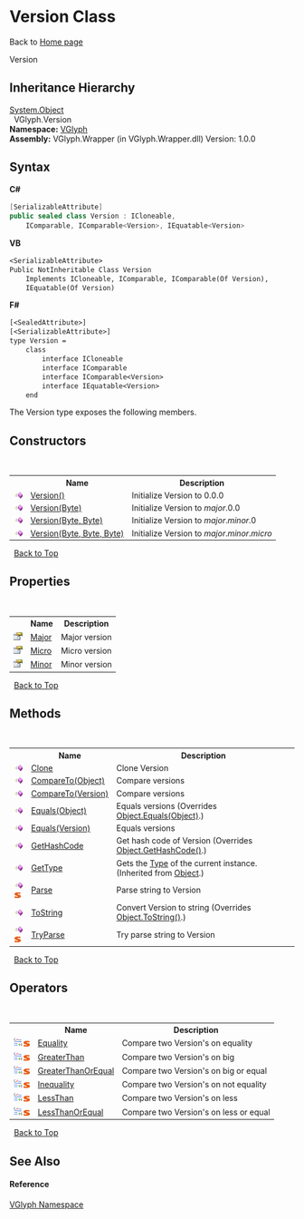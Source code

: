# Version Class
Back to <a href="Home.md">Home page</a> 

Version


## Inheritance Hierarchy
<a href="http://msdn2.microsoft.com/en-us/library/e5kfa45b" target="_blank">System.Object</a><br />&nbsp;&nbsp;VGlyph.Version<br />
**Namespace:**&nbsp;<a href="N_VGlyph.md">VGlyph</a><br />**Assembly:**&nbsp;VGlyph.Wrapper (in VGlyph.Wrapper.dll) Version: 1.0.0

## Syntax

**C#**<br />
``` C#
[SerializableAttribute]
public sealed class Version : ICloneable, 
	IComparable, IComparable<Version>, IEquatable<Version>
```

**VB**<br />
``` VB
<SerializableAttribute>
Public NotInheritable Class Version
	Implements ICloneable, IComparable, IComparable(Of Version), 
	IEquatable(Of Version)
```

**F#**<br />
``` F#
[<SealedAttribute>]
[<SerializableAttribute>]
type Version =  
    class
        interface ICloneable
        interface IComparable
        interface IComparable<Version>
        interface IEquatable<Version>
    end
```

The Version type exposes the following members.


## Constructors
&nbsp;<table><tr><th></th><th>Name</th><th>Description</th></tr><tr><td>![Public method](media/pubmethod.gif "Public method")</td><td><a href="M_VGlyph_Version__ctor.md">Version()</a></td><td>
Initialize Version to 0.0.0</td></tr><tr><td>![Public method](media/pubmethod.gif "Public method")</td><td><a href="M_VGlyph_Version__ctor_1.md">Version(Byte)</a></td><td>
Initialize Version to *major*.0.0</td></tr><tr><td>![Public method](media/pubmethod.gif "Public method")</td><td><a href="M_VGlyph_Version__ctor_2.md">Version(Byte, Byte)</a></td><td>
Initialize Version to *major*.*minor*.0</td></tr><tr><td>![Public method](media/pubmethod.gif "Public method")</td><td><a href="M_VGlyph_Version__ctor_3.md">Version(Byte, Byte, Byte)</a></td><td>
Initialize Version to *major*.*minor*.*micro*</td></tr></table>&nbsp;
<a href="#version-class">Back to Top</a>

## Properties
&nbsp;<table><tr><th></th><th>Name</th><th>Description</th></tr><tr><td>![Public property](media/pubproperty.gif "Public property")</td><td><a href="P_VGlyph_Version_Major.md">Major</a></td><td>
Major version</td></tr><tr><td>![Public property](media/pubproperty.gif "Public property")</td><td><a href="P_VGlyph_Version_Micro.md">Micro</a></td><td>
Micro version</td></tr><tr><td>![Public property](media/pubproperty.gif "Public property")</td><td><a href="P_VGlyph_Version_Minor.md">Minor</a></td><td>
Minor version</td></tr></table>&nbsp;
<a href="#version-class">Back to Top</a>

## Methods
&nbsp;<table><tr><th></th><th>Name</th><th>Description</th></tr><tr><td>![Public method](media/pubmethod.gif "Public method")</td><td><a href="M_VGlyph_Version_Clone.md">Clone</a></td><td>
Clone Version</td></tr><tr><td>![Public method](media/pubmethod.gif "Public method")</td><td><a href="M_VGlyph_Version_CompareTo.md">CompareTo(Object)</a></td><td>
Compare versions</td></tr><tr><td>![Public method](media/pubmethod.gif "Public method")</td><td><a href="M_VGlyph_Version_CompareTo_1.md">CompareTo(Version)</a></td><td>
Compare versions</td></tr><tr><td>![Public method](media/pubmethod.gif "Public method")</td><td><a href="M_VGlyph_Version_Equals.md">Equals(Object)</a></td><td>
Equals versions
 (Overrides <a href="http://msdn2.microsoft.com/en-us/library/bsc2ak47" target="_blank">Object.Equals(Object)</a>.)</td></tr><tr><td>![Public method](media/pubmethod.gif "Public method")</td><td><a href="M_VGlyph_Version_Equals_1.md">Equals(Version)</a></td><td>
Equals versions</td></tr><tr><td>![Public method](media/pubmethod.gif "Public method")</td><td><a href="M_VGlyph_Version_GetHashCode.md">GetHashCode</a></td><td>
Get hash code of Version
 (Overrides <a href="http://msdn2.microsoft.com/en-us/library/zdee4b3y" target="_blank">Object.GetHashCode()</a>.)</td></tr><tr><td>![Public method](media/pubmethod.gif "Public method")</td><td><a href="http://msdn2.microsoft.com/en-us/library/dfwy45w9" target="_blank">GetType</a></td><td>
Gets the <a href="http://msdn2.microsoft.com/en-us/library/42892f65" target="_blank">Type</a> of the current instance.
 (Inherited from <a href="http://msdn2.microsoft.com/en-us/library/e5kfa45b" target="_blank">Object</a>.)</td></tr><tr><td>![Public method](media/pubmethod.gif "Public method")![Static member](media/static.gif "Static member")</td><td><a href="M_VGlyph_Version_Parse.md">Parse</a></td><td>
Parse string to Version</td></tr><tr><td>![Public method](media/pubmethod.gif "Public method")</td><td><a href="M_VGlyph_Version_ToString.md">ToString</a></td><td>
Convert Version to string
 (Overrides <a href="http://msdn2.microsoft.com/en-us/library/7bxwbwt2" target="_blank">Object.ToString()</a>.)</td></tr><tr><td>![Public method](media/pubmethod.gif "Public method")![Static member](media/static.gif "Static member")</td><td><a href="M_VGlyph_Version_TryParse.md">TryParse</a></td><td>
Try parse string to Version</td></tr></table>&nbsp;
<a href="#version-class">Back to Top</a>

## Operators
&nbsp;<table><tr><th></th><th>Name</th><th>Description</th></tr><tr><td>![Public operator](media/puboperator.gif "Public operator")![Static member](media/static.gif "Static member")</td><td><a href="M_VGlyph_Version_op_Equality.md">Equality</a></td><td>
Compare two Version's on equality</td></tr><tr><td>![Public operator](media/puboperator.gif "Public operator")![Static member](media/static.gif "Static member")</td><td><a href="M_VGlyph_Version_op_GreaterThan.md">GreaterThan</a></td><td>
Compare two Version's on big</td></tr><tr><td>![Public operator](media/puboperator.gif "Public operator")![Static member](media/static.gif "Static member")</td><td><a href="M_VGlyph_Version_op_GreaterThanOrEqual.md">GreaterThanOrEqual</a></td><td>
Compare two Version's on big or equal</td></tr><tr><td>![Public operator](media/puboperator.gif "Public operator")![Static member](media/static.gif "Static member")</td><td><a href="M_VGlyph_Version_op_Inequality.md">Inequality</a></td><td>
Compare two Version's on not equality</td></tr><tr><td>![Public operator](media/puboperator.gif "Public operator")![Static member](media/static.gif "Static member")</td><td><a href="M_VGlyph_Version_op_LessThan.md">LessThan</a></td><td>
Compare two Version's on less</td></tr><tr><td>![Public operator](media/puboperator.gif "Public operator")![Static member](media/static.gif "Static member")</td><td><a href="M_VGlyph_Version_op_LessThanOrEqual.md">LessThanOrEqual</a></td><td>
Compare two Version's on less or equal</td></tr></table>&nbsp;
<a href="#version-class">Back to Top</a>

## See Also


#### Reference
<a href="N_VGlyph.md">VGlyph Namespace</a><br />